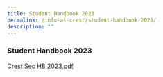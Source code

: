 ```yaml
---
title: Student Handbook 2023
permalink: /info-at-crest/student-handbook-2023/
description: ""
---
```

### Student Handbook 2023

[Crest Sec HB 2023.pdf](/files/crestsec-hb-2023.pdf)